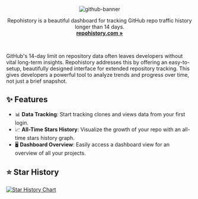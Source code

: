 <div align="center">
  
![github-banner](https://github.com/user-attachments/assets/ed888af7-14fa-42cc-9695-2bc887b7531a)

Repohistory is a beautiful dashboard for tracking GitHub repo traffic history longer than 14 days.<br/>
**[repohistory.com »](https://repohistory.com)**

</div>
<br/>

GitHub's 14-day limit on repository data often leaves developers without vital long-term insights. Repohistory addresses this by offering an easy-to-setup, beautifully designed interface for extended repository tracking. This gives developers a powerful tool to analyze trends and progress over time, not just a brief snapshot.

## ✨ Features

- 📊 **Data Tracking**: Start tracking clones and views data from your first login.
- 📈 **All-Time Stars History**: Visualize the growth of your repo with an all-time stars history graph.
- 🖥️ **Dashboard Overview**: Easily access a dashboard view for an overview of all your projects.

## ⭐ Star History

[![Star History Chart](https://app.repohistory.com/api/svg?repo=repohistory/repohistory&type=Date&theme=dark&transparent=false&color=62C3F8)](https://repohistory.com)
